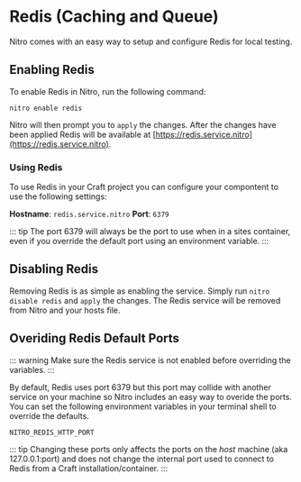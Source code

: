 # Redis (Caching and Queue)

Nitro comes with an easy way to setup and configure Redis for local testing.

## Enabling Redis

To enable Redis in Nitro, run the following command:

`nitro enable redis`

Nitro will then prompt you to `apply` the changes. After the changes have been applied Redis will be available at [https://redis.service.nitro](https://redis.service.nitro).

### Using Redis

To use Redis in your Craft project you can configure your compontent to use the following settings:

**Hostname**: `redis.service.nitro`
**Port**: `6379`

::: tip
The port 6379 will always be the port to use when in a sites container, even if you override the default port using an environment variable.
:::

## Disabling Redis

Removing Redis is as simple as enabling the service. Simply run `nitro disable redis` and `apply` the changes. The Redis service will be removed from Nitro and your hosts file.

## Overiding Redis Default Ports

::: warning
Make sure the Redis service is not enabled before overriding the variables.
:::

By default, Redis uses port 6379 but this port may collide with another service on your machine so Nitro includes an easy way to overide the ports. You can set the following environment variables in your terminal shell to override the defaults.

`NITRO_REDIS_HTTP_PORT`

::: tip
Changing these ports only affects the ports on the _host_ machine (aka 127.0.0.1:port) and does not change the internal port used to connect to Redis from a Craft installation/container.
:::
